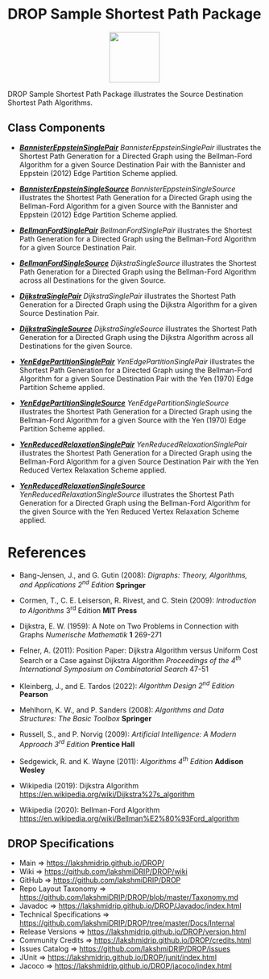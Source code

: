 # DROP Sample Shortest Path Package

<p align="center"><img src="https://github.com/lakshmiDRIP/DROP/blob/master/DRIP_Logo.gif?raw=true" width="100"></p>

DROP Sample Shortest Path Package illustrates the Source Destination Shortest Path Algorithms.


## Class Components

 * [***BannisterEppsteinSinglePair***](https://github.com/lakshmiDRIP/DROP/tree/master/src/main/java/org/drip/graph/shortestpath/BannisterEppsteinSinglePair.java)
 <i>BannisterEppsteinSinglePair</i> illustrates the Shortest Path Generation for a Directed Graph using the Bellman-Ford Algorithm for a given Source Destination Pair with the Bannister and Eppstein (2012) Edge Partition Scheme applied.

 * [***BannisterEppsteinSingleSource***](https://github.com/lakshmiDRIP/DROP/tree/master/src/main/java/org/drip/graph/shortestpath/BannisterEppsteinSingleSource.java)
 <i>BannisterEppsteinSingleSource</i> illustrates the Shortest Path Generation for a Directed Graph using the Bellman-Ford Algorithm for a given Source with the Bannister and Eppstein (2012) Edge Partition Scheme applied.

 * [***BellmanFordSinglePair***](https://github.com/lakshmiDRIP/DROP/tree/master/src/main/java/org/drip/graph/shortestpath/BellmanFordSinglePair.java)
 <i>BellmanFordSinglePair</i> illustrates the Shortest Path Generation for a Directed Graph using the Bellman-Ford Algorithm for a given Source Destination Pair.

 * [***BellmanFordSingleSource***](https://github.com/lakshmiDRIP/DROP/tree/master/src/main/java/org/drip/graph/shortestpath/BellmanFordSingleSource.java)
 <i>DijkstraSingleSource</i> illustrates the Shortest Path Generation for a Directed Graph using the Bellman-Ford Algorithm across all Destinations for the given Source.

 * [***DijkstraSinglePair***](https://github.com/lakshmiDRIP/DROP/tree/master/src/main/java/org/drip/graph/shortestpath/DijkstraSinglePair.java)
 <i>DijkstraSinglePair</i> illustrates the Shortest Path Generation for a Directed Graph using the Dijkstra Algorithm for a given Source Destination Pair.

 * [***DijkstraSingleSource***](https://github.com/lakshmiDRIP/DROP/tree/master/src/main/java/org/drip/graph/shortestpath/DijkstraSingleSource.java)
 <i>DijkstraSingleSource</i> illustrates the Shortest Path Generation for a Directed Graph using the Dijkstra Algorithm across all Destinations for the given Source.

 * [***YenEdgePartitionSinglePair***](https://github.com/lakshmiDRIP/DROP/tree/master/src/main/java/org/drip/graph/shortestpath/YenEdgePartitionSinglePair.java)
 <i>YenEdgePartitionSinglePair</i> illustrates the Shortest Path Generation for a Directed Graph using the Bellman-Ford Algorithm for a given Source Destination Pair with the Yen (1970) Edge Partition Scheme applied.

 * [***YenEdgePartitionSingleSource***](https://github.com/lakshmiDRIP/DROP/tree/master/src/main/java/org/drip/graph/shortestpath/YenEdgePartitionSingleSource.java)
 <i>YenEdgePartitionSingleSource</i> illustrates the Shortest Path Generation for a Directed Graph using the Bellman-Ford Algorithm for a given Source with the Yen (1970) Edge Partition Scheme applied.

 * [***YenReducedRelaxationSinglePair***](https://github.com/lakshmiDRIP/DROP/tree/master/src/main/java/org/drip/graph/shortestpath/YenReducedRelaxationSinglePair.java)
 <i>YenReducedRelaxationSinglePair</i> illustrates the Shortest Path Generation for a Directed Graph using the Bellman-Ford Algorithm for a given Source Destination Pair with the Yen Reduced Vertex Relaxation Scheme applied.

 * [***YenReducedRelaxationSingleSource***](https://github.com/lakshmiDRIP/DROP/tree/master/src/main/java/org/drip/graph/shortestpath/YenReducedRelaxationSingleSource.java)
 <i>YenReducedRelaxationSingleSource</i> illustrates the Shortest Path Generation for a Directed Graph using the Bellman-Ford Algorithm for the given Source with the Yen Reduced Vertex Relaxation Scheme applied.


# References

 * Bang-Jensen, J., and G. Gutin (2008): <i>Digraphs: Theory, Algorithms, and Applications 2<sup>nd</sup> Edition</i> <b>Springer</b>

 * Cormen, T., C. E. Leiserson, R. Rivest, and C. Stein (2009): <i>Introduction to Algorithms</i> 3<sup>rd</sup> Edition <b>MIT Press</b>

 * Dijkstra, E. W. (1959): A Note on Two Problems in Connection with Graphs <i>Numerische Mathematik</i> <b>1</b> 269-271

 * Felner, A. (2011): Position Paper: Dijkstra Algorithm versus Uniform Cost Search or a Case against Dijkstra Algorithm <i>Proceedings of the 4<sup>th</sup> International Symposium on Combinatorial Search</i> 47-51

 * Kleinberg, J., and E. Tardos (2022): <i>Algorithm Design 2<sup>nd</sup> Edition</i> <b>Pearson</b>

 * Mehlhorn, K. W., and P. Sanders (2008): <i>Algorithms and Data Structures: The Basic Toolbox</i> <b>Springer</b>

 * Russell, S., and P. Norvig (2009): <i>Artificial Intelligence: A Modern Approach 3<sup>rd</sup> Edition</i> <b>Prentice Hall</b>

 * Sedgewick, R. and K. Wayne (2011): <i>Algorithms 4<sup>th</sup> Edition</i> <b>Addison Wesley</b>

 * Wikipedia (2019): Dijkstra Algorithm https://en.wikipedia.org/wiki/Dijkstra%27s_algorithm

 * Wikipedia (2020): Bellman-Ford Algorithm https://en.wikipedia.org/wiki/Bellman%E2%80%93Ford_algorithm


## DROP Specifications

 * Main                     => https://lakshmidrip.github.io/DROP/
 * Wiki                     => https://github.com/lakshmiDRIP/DROP/wiki
 * GitHub                   => https://github.com/lakshmiDRIP/DROP
 * Repo Layout Taxonomy     => https://github.com/lakshmiDRIP/DROP/blob/master/Taxonomy.md
 * Javadoc                  => https://lakshmidrip.github.io/DROP/Javadoc/index.html
 * Technical Specifications => https://github.com/lakshmiDRIP/DROP/tree/master/Docs/Internal
 * Release Versions         => https://lakshmidrip.github.io/DROP/version.html
 * Community Credits        => https://lakshmidrip.github.io/DROP/credits.html
 * Issues Catalog           => https://github.com/lakshmiDRIP/DROP/issues
 * JUnit                    => https://lakshmidrip.github.io/DROP/junit/index.html
 * Jacoco                   => https://lakshmidrip.github.io/DROP/jacoco/index.html
